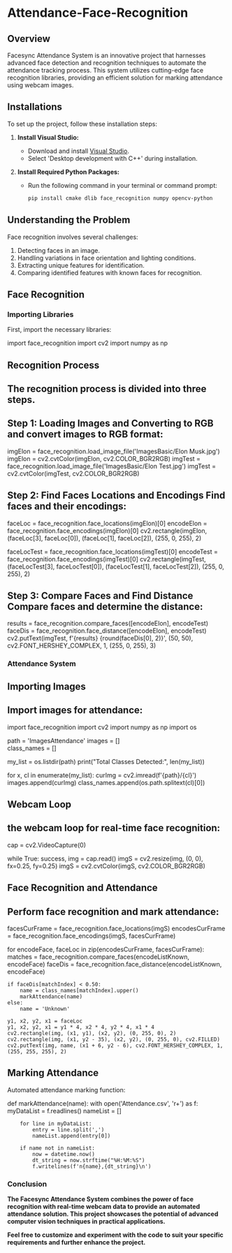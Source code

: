 # Attendance-Face-Recognition
## Overview

Facesync Attendance System is an innovative project that harnesses advanced face detection and recognition techniques to automate the attendance tracking process. This system utilizes cutting-edge face recognition libraries, providing an efficient solution for marking attendance using webcam images.

## Installations

To set up the project, follow these installation steps:

1. **Install Visual Studio:**
   - Download and install [Visual Studio](https://visualstudio.microsoft.com/).
   - Select 'Desktop development with C++' during installation.

2. **Install Required Python Packages:**
   - Run the following command in your terminal or command prompt:

     ```bash
     pip install cmake dlib face_recognition numpy opencv-python
     ```

## Understanding the Problem

Face recognition involves several challenges:

1. Detecting faces in an image.
2. Handling variations in face orientation and lighting conditions.
3. Extracting unique features for identification.
4. Comparing identified features with known faces for recognition.

## Face Recognition

### Importing Libraries

First, import the necessary libraries:


import face_recognition
import cv2
import numpy as np

## Recognition Process
## The recognition process is divided into three steps.

## Step 1: Loading Images and Converting to RGB and convert images to RGB format:

imgElon = face_recognition.load_image_file('ImagesBasic/Elon Musk.jpg')
imgElon = cv2.cvtColor(imgElon, cv2.COLOR_BGR2RGB)
imgTest = face_recognition.load_image_file('ImagesBasic/Elon Test.jpg')
imgTest = cv2.cvtColor(imgTest, cv2.COLOR_BGR2RGB)

## Step 2: Find Faces Locations and Encodings Find faces and their encodings:

faceLoc = face_recognition.face_locations(imgElon)[0]
encodeElon = face_recognition.face_encodings(imgElon)[0]
cv2.rectangle(imgElon, (faceLoc[3], faceLoc[0]), (faceLoc[1], faceLoc[2]), (255, 0, 255), 2)

faceLocTest = face_recognition.face_locations(imgTest)[0]
encodeTest = face_recognition.face_encodings(imgTest)[0]
cv2.rectangle(imgTest, (faceLocTest[3], faceLocTest[0]), (faceLocTest[1], faceLocTest[2]), (255, 0, 255), 2)

## Step 3: Compare Faces and Find Distance Compare faces and determine the distance:

results = face_recognition.compare_faces([encodeElon], encodeTest)
faceDis = face_recognition.face_distance([encodeElon], encodeTest)
cv2.putText(imgTest, f'{results} {round(faceDis[0], 2)}', (50, 50), cv2.FONT_HERSHEY_COMPLEX, 1, (255, 0, 255), 3)

### Attendance System
## Importing Images
## Import images for attendance:
import face_recognition
import cv2
import numpy as np
import os

path = 'ImagesAttendance'
images = []     
class_names = []    

my_list = os.listdir(path)
print("Total Classes Detected:", len(my_list))

for x, cl in enumerate(my_list):
    curImg = cv2.imread(f'{path}/{cl}')
    images.append(curImg)
    class_names.append(os.path.splitext(cl)[0])

## Webcam Loop
## the webcam loop for real-time face recognition:

cap = cv2.VideoCapture(0)

while True:
    success, img = cap.read()
    imgS = cv2.resize(img, (0, 0), fx=0.25, fy=0.25)
    imgS = cv2.cvtColor(imgS, cv2.COLOR_BGR2RGB)


## Face Recognition and Attendance
## Perform face recognition and mark attendance:

facesCurFrame = face_recognition.face_locations(imgS)
encodesCurFrame = face_recognition.face_encodings(imgS, facesCurFrame)

for encodeFace, faceLoc in zip(encodesCurFrame, facesCurFrame):
    matches = face_recognition.compare_faces(encodeListKnown, encodeFace)
    faceDis = face_recognition.face_distance(encodeListKnown, encodeFace)

    if faceDis[matchIndex] < 0.50:
        name = class_names[matchIndex].upper()
        markAttendance(name)
    else:
        name = 'Unknown'

    y1, x2, y2, x1 = faceLoc
    y1, x2, y2, x1 = y1 * 4, x2 * 4, y2 * 4, x1 * 4
    cv2.rectangle(img, (x1, y1), (x2, y2), (0, 255, 0), 2)
    cv2.rectangle(img, (x1, y2 - 35), (x2, y2), (0, 255, 0), cv2.FILLED)
    cv2.putText(img, name, (x1 + 6, y2 - 6), cv2.FONT_HERSHEY_COMPLEX, 1, (255, 255, 255), 2)

## Marking Attendance
Automated attendance marking function:

def markAttendance(name):
    with open('Attendance.csv', 'r+') as f:
        myDataList = f.readlines()
        nameList = []

        for line in myDataList:
            entry = line.split(',')
            nameList.append(entry[0])

        if name not in nameList:
            now = datetime.now()
            dt_string = now.strftime("%H:%M:%S")
            f.writelines(f'n{name},{dt_string}\n')



### Conclusion
**The Facesync Attendance System combines the power of face recognition with real-time webcam data to provide an automated attendance solution. This project showcases the potential of advanced computer vision techniques in practical applications.**

**Feel free to customize and experiment with the code to suit your specific requirements and further enhance the project.**
